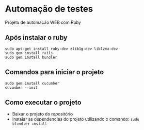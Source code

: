# Automação de testes
Projeto de automação WEB com Ruby

## Após instalar o ruby
    sudo apt-get install ruby-dev zlib1g-dev liblzma-dev
    sudo gem install rails
    sudo gem install bundler 

## Comandos para iniciar o projeto
    sudo gem install cucumber
    cucumber --init

## Como executar o projeto
 - Baixar o projeto do repositório
 - Instalar as dependencias do projeto utilizando o comando: ```sudo blundler install```